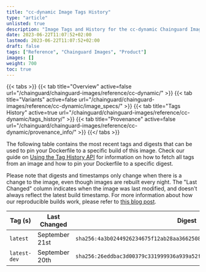 ```yaml
---
title: "cc-dynamic Image Tags History"
type: "article"
unlisted: true
description: "Image Tags and History for the cc-dynamic Chainguard Image"
date: 2023-06-22T11:07:52+02:00
lastmod: 2023-06-22T11:07:52+02:00
draft: false
tags: ["Reference", "Chainguard Images", "Product"]
images: []
weight: 700
toc: true
---
```


{{< tabs >}}
{{< tab title="Overview" active=false url="/chainguard/chainguard-images/reference/cc-dynamic/" >}}
{{< tab title="Variants" active=false url="/chainguard/chainguard-images/reference/cc-dynamic/image_specs/" >}}
{{< tab title="Tags History" active=true url="/chainguard/chainguard-images/reference/cc-dynamic/tags_history/" >}}
{{< tab title="Provenance" active=false url="/chainguard/chainguard-images/reference/cc-dynamic/provenance_info/" >}}
{{</ tabs >}}

The following table contains the most recent tags and digests that can be used to pin your Dockerfile to a specific build of this image. Check our guide on [Using the Tag History API](/chainguard/chainguard-images/using-the-tag-history-api/) for information on how to fetch all tags from an image and how to pin your Dockerfile to a specific digest.

Please note that digests and timestamps only change when there is a change to the image, even though images are rebuilt every night. The "Last Changed" column indicates when the image was last modified, and doesn't always reflect the latest build timestamp. For more information about how our reproducible builds work, please refer to [this blog post](https://www.chainguard.dev/unchained/reproducing-chainguards-reproducible-image-builds).

| Tag (s)       | Last Changed   | Digest                                                                    |
|---------------|----------------|---------------------------------------------------------------------------|
|  `latest`     | September 21st | `sha256:4a3b0244926234675f12ab28aa3662508710ed83a26a1c05c5afb18eb23351e3` |
|  `latest-dev` | September 20th | `sha256:26eddbac3d00379c331999936a939a52f2f9ac625de90defb88c7b6fd1e29298` |

